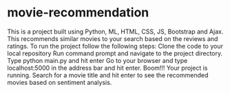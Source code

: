 # movie-recommendation
This is a project built using Python, ML, HTML, CSS, JS, Bootstrap and Ajax. This recommends similar movies to your search based on the reviews and ratings. To run the project follow the following steps:  Clone the code to your local repository Run command prompt and navigate to the project directory. Type python main.py and hit enter Go to your browser and type localhost:5000 in the address bar and hit enter. Boom!!! Your project is running. Search for a movie title and hit enter to see the recommended movies based on sentiment analysis.
